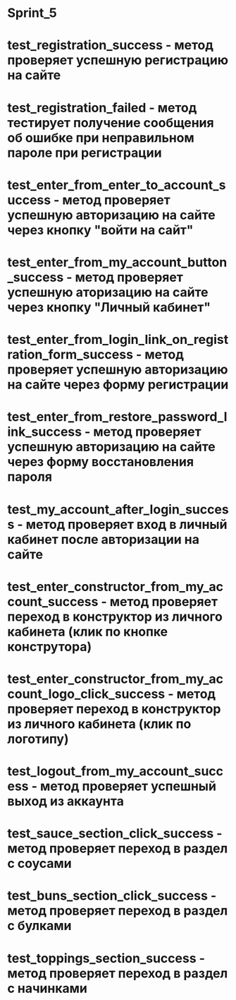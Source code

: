 # Sprint_5
# test_registration_success - метод проверяет успешную регистрацию на сайте
# test_registration_failed - метод тестирует получение сообщения об ошибке при неправильном пароле при регистрации
# test_enter_from_enter_to_account_success - метод проверяет успешную авторизацию на сайте через кнопку "войти на сайт"
# test_enter_from_my_account_button_success - метод проверяет успешную аторизацию на сайте через кнопку "Личный кабинет"
# test_enter_from_login_link_on_registration_form_success - метод проверяет успешную авторизацию на сайте через форму регистрации
# test_enter_from_restore_password_link_success - метод проверяет успешную авторизацию на сайте через форму восстановления пароля
# test_my_account_after_login_success - метод проверяет вход в личный кабинет после авторизации на сайте
# test_enter_constructor_from_my_account_success - метод проверяет переход в конструктор из личного кабинета (клик по кнопке конструтора)
# test_enter_constructor_from_my_account_logo_click_success - метод проверяет переход в конструктор из личного кабинета (клик по логотипу)
# test_logout_from_my_account_success - метод проверяет успешный выход из аккаунта
# test_sauce_section_click_success - метод проверяет переход в раздел с соусами
# test_buns_section_click_success - метод проверяет переход в раздел с булками
# test_toppings_section_success - метод проверяет переход в раздел с начинками